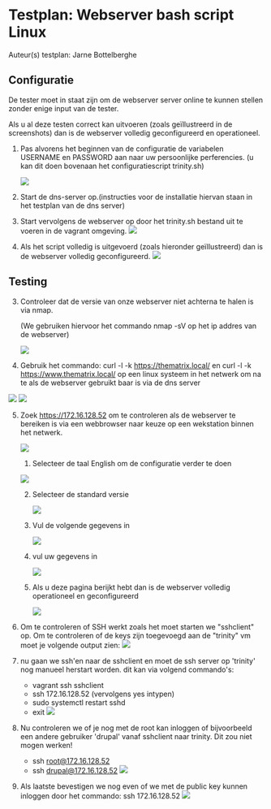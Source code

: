 # Testplan: Webserver bash script Linux

Auteur(s) testplan: Jarne Bottelberghe

## Configuratie

De tester moet in staat zijn om de webserver server online te kunnen stellen zonder enige input van de tester.

Als u al deze testen correct kan uitvoeren (zoals geïllustreerd in de screenshots) dan is de webserver volledig geconfigureerd en operationeel.

1. Pas alvorens het beginnen van de configuratie de variabelen USERNAME en PASSWORD aan naar uw persoonlijke perferencies. (u kan dit doen bovenaan het configuratiescript trinity.sh)

   ![](./Images/gegevens.png)

2. Start de dns-server op.(instructies voor de installatie hiervan staan in het testplan van de dns server)

3. Start vervolgens de webserver op door het trinity.sh bestand uit te voeren in de vagrant omgeving.
   ![](./Images/startUpTrinity.png)

4. Als het script volledig is uitgevoerd (zoals hieronder geïllustreerd) dan is de webserver volledig geconfigureerd.
   ![](./Images/installatieTrinityComplete.png)

## Testing

3. Controleer dat de versie van onze webserver niet achterna te halen is via nmap.

   (We gebruiken hiervoor het commando nmap -sV op het ip addres van de webserver)

    ![](./Images/nmapPenTesting.png)

4. Gebruik het commando: curl -l -k https://thematrix.local/ en curl -l -k https://www.thematrix.local/ 
op een linux systeem in het netwerk om na te als de webserver gebruikt baar is via de dns server
   
![](./Images/geenWWW.png) ![](./Images/welWWW.png)
   
5. Zoek https://172.16.128.52 om te controleren als de webserver te bereiken is via een webbrowser naar keuze op een wekstation binnen het netwerk.

   ![](./Images/drupalBegin.png)

   1. Selecteer de taal English om de configuratie verder te doen

   ![](./Images/drupalBeginEN.png)

   2. Selecteer de standard versie

      ![](./Images/drupal1.png)

   3. Vul de volgende gegevens in

      ![](./Images/drupalpw.png)

   4. vul uw gegevens in 

      ![](./Images/drupalInfo.png)

   5. Als u deze pagina berijkt hebt dan is de webserver volledig operationeel en geconfigureerd

      ![](./Images/drupalEinde.png)

6. Om te controleren of SSH werkt zoals het moet starten we "sshclient" op. Om te controleren of de keys zijn toegevoegd aan de "trinity" vm moet je volgende output zien:
![](./Images/ssh1.png)

7. nu gaan we ssh'en naar de sshclient en moet de ssh server op 'trinity' nog manueel herstart worden. dit kan via volgend commando's: 
   * vagrant ssh sshclient
   * ssh 172.16.128.52 (vervolgens yes intypen)
   * sudo systemctl restart sshd
   * exit
![](./Images/ssh2.png)

8. Nu controleren we of je nog met de root kan inloggen of bijvoorbeeld een andere gebruiker 'drupal' vanaf sshclient naar trinity. Dit zou niet mogen werken!
   * ssh root@172.16.128.52
   * ssh drupal@172.16.128.52
   ![](./Images/ssh3.png)

9. Als laatste bevestigen we nog even of we met de public key kunnen inloggen door het commando: ssh 172.16.128.52
   ![](./Images/ssh4.png)


